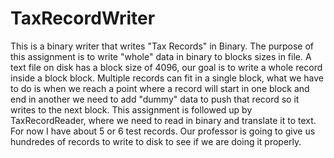 TaxRecordWriter
===============

This is a binary writer that writes "Tax Records" in Binary. The purpose of this assignment is to write "whole" data in binary to blocks sizes in file. A text file on disk has a block size of 4096, our goal is to write a whole record inside a block block. Multiple records can fit in a single block, what we have to do is when we reach a point where a record will start in one block and end in another we need to add "dummy" data to push that record so it writes to the next block. This assignment is followed up by TaxRecordReader, where we need to read in binary and translate it to text. For now I have about 5 or 6 test records. Our professor is going to give us hundredes of records to write to disk to see if we are doing it properly. 
